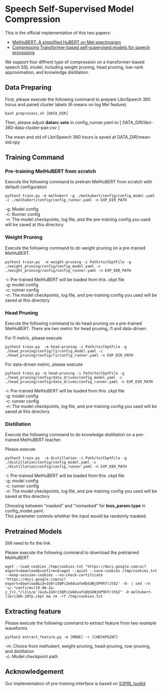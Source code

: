 # Speech Self-Supervised Model Compression
This is the official implementation of this two papers:
- [MelHuBERT: A simplified HuBERT on Mel spectrogram](https://arxiv.org/abs/2211.09944)
- [Compressing Transformer-based self-supervised models for speech processing](https://arxiv.org/abs/2211.09949)

We support four diffrent type of compression on a transformer-based speech SSL model, including weight pruning, head pruning, low-rank approximation, and knowledge distillation.

## Data Preparing
First, please execute the following command to prepare LibriSpeech 360 horus and paired cluster labels (K-means on log Mel feature)
```
bash preprocess.sh [DATA_DIR]
```

Then, please adjust **datarc.sets** in config_runner.yaml to [ DATA_DIR/libri-360-data-cluster-pair.csv ]

The mean and std of LibriSpeech 360 hours is saved at DATA_DIR/mean-std.npy

## Training Command 
### Pre-training MelHuBERT from scratch
Execute the following command to pretrain MelHuBERT from scratch with default configuration
```
python3 train.py -m melhubert -g ./melhubert/config/config_model.yaml -c ./melhubert/config/config_runner.yaml -n EXP_DIR_PATH 
```
-g: Model config \
-c: Runner config \
-n: The model checkpoints, log file, and the pre-training config you used will be saved at this directory 

### Weight Pruning
Execute the following command to do weight pruning on a pre-trained MelHuBERT. 

```
python3 train.py  -m weight-pruning -i Path/to/CkptFile -g ./weight_pruning/config/config_model.yaml -c ./weight_pruning/config/config_runner.yaml -n EXP_DIR_PATH
```

-i: Pre-trained MelHuBERT will be loaded from this .ckpt file \
-g: model config \
-c: runner config \
-n: The model checkpoints, log file, and pre-training config you used will be saved at this directory

### Head Pruning
Execute the following command to do head pruning on a pre-trained MelHuBERT. 
There are two metric for head pruning, l1 and data-driven. 

For l1 metric, please execute
```
python3 train.py  -m head-pruning -i Path/to/CkptFile -g ./head_pruning/config/l1/config_model.yaml -c ./head_pruning/config/l1/config_runner.yaml -n EXP_DIR_PATH
```
For data-driven metric, please execute
```
python3 train.py -m head-pruning -i Path/to/CkptFile -g ./head_pruning/config/data_driven/config_model.yaml -c ./head_pruning/config/data_driven/config_runner.yaml -n EXP_DIR_PATH 
```

-i: Pre-trained MelHuBERT will be loaded from this .ckpt file \
-g: model config \
-c: runner config \
-n: The model checkpoints, log file, and pre-training config you used will be saved at this directory

### Distillation 
Execute the following command to do knowledge distillation on a pre-trained MelHuBERT teacher. 

Please execute
```
python3 train.py  -m distillation -i Path/to/CkptFile -g ./distillation/config/config_model.yaml -c ./distillation/config/config_runner.yaml -n EXP_DIR_PATH
```

-i: Pre-trained MelHuBERT will be loaded from this .ckpt file \
-g: model config \
-c: runner config \
-n: The model checkpoints, log file, and pre-training config you used will be saved at this directory

Choosing between "masked" and "nomasked" for **loss_param.type** in config_model.yaml. \
This parameter controls whether the input would be randomly masked.

## Pretrained Models 
Still need to fix the link

Please execute the following command to download the pretrained MelHuBERT 
```
wget --load-cookies /tmp/cookies.txt "https://docs.google.com/uc?export=download&confirm=$(wget --quiet --save-cookies /tmp/cookies.txt --keep-session-cookies --no-check-certificate 'https://docs.google.com/uc?export=download&id=1G9ri5QPc2e8dvafe8bSUNjbP9hTrJtb2' -O- | sed -rn 's/.*confirm=([0-9A-Za-z_]+).*/\1\n/p')&id=1G9ri5QPc2e8dvafe8bSUNjbP9hTrJtb2" -O melhubert-libri360-20fp.ckpt && rm -rf /tmp/cookies.txt
```
## Extracting feature 
Please execute the following command to extract feature from two example waveforms
```
python3 extract_feature.py -m [MODE] -c [CHECKPOINT]
```

-m: Choice from melhubert, weight-pruning, head-pruning, row-pruning, and distillation \
-c: Model checkpoint path

## Acknowledgement 
Our implementation of pre-training interface is based on [S3PRL toolkit](https://github.com/s3prl/s3prl)
